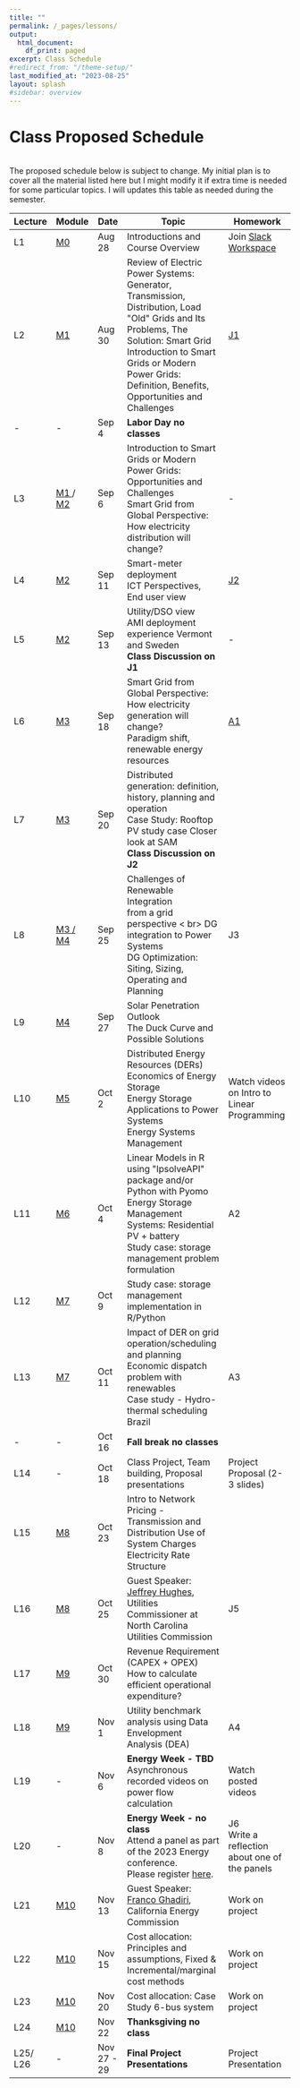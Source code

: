 ```yaml
---
title: ""
permalink: /_pages/lessons/
output:
  html_document:
    df_print: paged
excerpt: Class Schedule
#redirect_from: "/theme-setup/"
last_modified_at: "2023-08-25"
layout: splash
#sidebar: overview
---
```


# Class Proposed Schedule
<br>
The proposed schedule below is subject to change. My initial plan is to cover all the material listed here but I might modify it if extra time is needed for some particular topics. I will updates this table as needed during the semester.


| Lecture | Module |   Date  | Topic | Homework |
|----|----|--------|--------------|----|
| L1 | <a href="/_pages/modulelist/" > M0 </a> | Aug 28 | Introductions and Course Overview  | Join [Slack Workspace](https://join.slack.com/t/duke-2xw1946/shared_invite/zt-224ncrs7l-3YGJVIwKwXEA3vv0B2fWNA)  |
| L2 |   <a href="/docs/modules/M1/" > M1 </a> | Aug 30 | Review of Electric Power Systems: Generator, Transmission, Distribution, Load <br> "Old" Grids and Its Problems, The Solution: Smart Grid <br> Introduction to Smart Grids or Modern Power Grids: Definition, Benefits, Opportunities and Challenges | [J1](https://sakai.duke.edu/portal/site/56a79f78-bc10-4a77-b8e8-7b82e8f11a73/tool/8ed68fc3-ad5b-4f2d-a117-2471455b2efd/discussionForum/message/dfAllMessages)  |
| - | - | Sep 4 | **Labor Day no classes** |  |
| L3 | <a href="/docs/modules/M1/" > M1 </a> / <a href="/docs/modules/M2/" > M2 </a> | Sep 6 | Introduction to Smart Grids or Modern Power Grids: Opportunities and Challenges <br> Smart Grid from Global Perspective: How electricity distribution will change?  |- |
| L4 | <a href="/docs/modules/M2/" > M2 </a> | Sep 11 |  Smart-meter deployment <br> ICT Perspectives, End user view  <br> |[J2](https://sakai.duke.edu/portal/site/56a79f78-bc10-4a77-b8e8-7b82e8f11a73/tool/8ed68fc3-ad5b-4f2d-a117-2471455b2efd/discussionForum/message/dfAllMessages) |
| L5 | <a href="/docs/modules/M2/" > M2 </a> | Sep 13 | Utility/DSO view <br> AMI deployment experience Vermont and Sweden <br> **Class Discussion on J1** | - |
| L6 | <a href="/docs/modules/M3/" > M3 </a> | Sep 18 |  Smart Grid from Global Perspective: How electricity generation will change? <br> Paradigm shift, renewable energy resources | [A1](https://sakai.duke.edu/portal/site/56a79f78-bc10-4a77-b8e8-7b82e8f11a73/tool/418ca962-66be-4db5-8f3a-175a4fc98bfe?panel=Main)  |
| L7 | <a href="/docs/modules/M3/" > M3 </a> | Sep 20 | Distributed generation: definition, history, planning and operation <br> Case Study: Rooftop PV study case Closer look at SAM <br> **Class Discussion on J2**|  |
| L8 | <a href="/docs/modules/M3/" > M3 / <a href="/docs/modules/M4/" > M4 </a> | Sep 25 | Challenges of Renewable Integration <br> from a grid perspective < br> DG integration to Power Systems <br> DG Optimization: Siting, Sizing, Operating and Planning   | J3 |
| L9 | <a href="/docs/modules/M4/" > M4 </a> | Sep 27 | Solar Penetration Outlook <br> The Duck Curve and Possible Solutions <br>  | |
| L10 |<a href="/docs/modules/M5/" > M5 </a>  | Oct 2 | Distributed Energy Resources (DERs) <br> Economics of Energy Storage <br> Energy Storage Applications to Power Systems <br> Energy Systems Management <br>  | Watch videos on Intro to Linear Programming  |
| L11 | <a href="/docs/modules/M6/" > M6 </a> | Oct 4 | Linear Models in R using "lpsolveAPI" package and/or Python with Pyomo <br> Energy Storage Management Systems:  Residential PV + battery <br> Study case: storage management problem formulation | A2 |
| L12 | <a href="/docs/modules/M7/" > M7 </a> | Oct 9 | Study case: storage management implementation in R/Python | |
| L13 | <a href="/docs/modules/M7/" > M7 </a>  | Oct 11 | Impact of DER on grid operation/scheduling and planning <br> Economic dispatch problem with renewables <br> Case study - Hydro-thermal scheduling Brazil | A3 |
| - | - | Oct 16 | **Fall break no classes**  |  |
| L14 | - | Oct 18 | Class Project, Team building, Proposal presentations | Project Proposal (2-3 slides) |
| L15 | <a href="/docs/modules/M8/" > M8 | Oct 23 | Intro to Network Pricing - Transmission and Distribution Use of System Charges <br> Electricity Rate Structure |  |
| L16 | <a href="/docs/modules/M8/" > M8 | Oct 25 | Guest Speaker: [Jeffrey Hughes](https://www.linkedin.com/in/jeff-hughes-74b58912/), Utilities Commissioner at North Carolina Utilities Commission | J5 |
| L17 | <a href="/docs/modules/M9/" > M9 | Oct 30| Revenue Requirement (CAPEX + OPEX) <br> How to calculate efficient operational expenditure? |  |
| L18 | <a href="/docs/modules/M9/" > M9 | Nov 1 | Utility benchmark analysis using Data Envelopment Analysis (DEA) | A4 |
| L19 | - | Nov 6 | **Energy Week - TBD** <br> Asynchronous recorded videos on power flow calculation  | Watch posted videos |
| L20 | - | Nov 8 | **Energy Week - no class** <br> Attend a panel as part of the 2023 Energy conference. <br> Please register [here]().  |  J6 <br> Write a reflection about one of the panels |
| L21 | <a href="/docs/modules/M10/" > M10 | Nov 13 | Guest Speaker: [Franco Ghadiri](https://www.linkedin.com/in/franco-ghadiri/), California Energy Commission  | Work on project |
| L22 | <a href="/docs/modules/M10/" > M10 | Nov 15 | Cost allocation: Principles and assumptions, Fixed & Incremental/marginal cost methods <br>  | Work on project |
| L23 | <a href="/docs/modules/M10/" > M10 | Nov 20  | Cost allocation: Case Study 6-bus system | Work on project |
| L24 | <a href="/docs/modules/M10/" > M10 | Nov 22  | **Thanksgiving no class** |  |
| L25/ <br> L26 | - | Nov 27 - 29 |  **Final Project Presentations** | Project Presentation |
